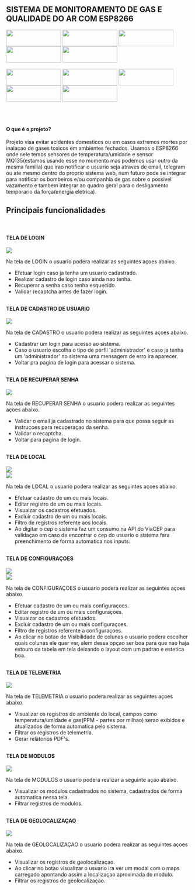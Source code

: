 <h2> SISTEMA DE MONITORAMENTO DE GAS E QUALIDADE DO AR COM ESP8266 </h2>


<!-- <h3> Feito com carinho, usando as stacks abaixo. </h3> -->


<div style="display: inline_block">

<img align="center" height="45px" width="150px" src="https://cdn.jsdelivr.net/gh/devicons/devicon/icons/python/python-original.svg" />

<img align="center" height="45px" width="150px" src="https://cdn.jsdelivr.net/gh/devicons/devicon/icons/mysql/mysql-original.svg" />

<img align="center" height="45px" width="150px" src="https://cdn.jsdelivr.net/gh/devicons/devicon/icons/flask/flask-original.svg" />
  
<img align="center" height="45px" width="150px" src="https://cdn.jsdelivr.net/gh/devicons/devicon/icons/arduino/arduino-original.svg" />

<img align="center" height="45px" width="150px" src="https://cdn.jsdelivr.net/gh/devicons/devicon/icons/jquery/jquery-original.svg" />
  

 
</div>


<div style="display: inline_block"><br>
  
<img align="center" height="45px" width="150px" src="https://cdn.jsdelivr.net/gh/devicons/devicon/icons/javascript/javascript-original.svg" />

<img align="center" height="45px" width="150px" src="https://cdn.jsdelivr.net/gh/devicons/devicon/icons/bootstrap/bootstrap-plain-wordmark.svg" />
  
<img align="center" height="45px" width="150px" src="https://cdn.jsdelivr.net/gh/devicons/devicon/icons/html5/html5-original.svg" />  
  
<img align="center" height="45px" width="150px" src="https://cdn.jsdelivr.net/gh/devicons/devicon/icons/css3/css3-original.svg" />
  
<img align="center" height="45px" width="150px" src="https://cdn.jsdelivr.net/gh/devicons/devicon/icons/sqlalchemy/sqlalchemy-original.svg" />

</div>

##

<br>

<h4> O que é o projeto? </h4>

<p> Projeto visa evitar acidentes domesticos ou em casos extremos mortes por inalaçao de gases toxicos em ambientes fechados. 
    Usamos o ESP8266 onde nele temos sensores de temperatura/umidade e sensor MQ135(estamos usando esse no momento mas podemos usar outro da mesma familia) 
    que irao notificar o usuario seja atraves de email, telegram ou ate mesmo dentro do proprio sistema web, num futuro pode se integrar para notificar os 
    bombeiros e/ou companhia de gas sobre o possivel vazamento e tambem integrar ao quadro geral para o desligamento temporario da força(energia eletrica).
</p>

##

<h2> Principais funcionalidades </h2>

<br>

<h4> TELA DE LOGIN </h4>

<img src="prints_sistema/novoLogin.png">

<p> Na tela de LOGIN o usuario podera realizar as seguintes açoes abaixo. </p>

<ul>

<li> Efetuar login caso ja tenha um usuario cadastrado. </li>
<li> Realizar cadastro de login caso ainda nao tenha. </li>
<li> Recuperar a senha caso tenha esquecido. </li>
<li> Validar recaptcha antes de fazer login. </li>

</ul>



##

<h4> TELA DE CADASTRO DE USUARIO </h4>

<img src="prints_sistema/cadastroUsuario.png">

<p> Na tela de CADASTRO o usuario podera realizar as seguintes açoes abaixo. </p>

<ul>

<li> Cadastrar um login para acesso ao sistema. </li>
<li> Caso o usuario escolha o tipo de perfil 'administrador' e caso ja tenha um 'administrador' no sistema uma mensagem de erro ira aparecer. </li>
<li> Voltar pra pagina de login para acessar o sistema. </li>

</ul>


##

<h4> TELA DE RECUPERAR SENHA </h4>

<img src="prints_sistema/recuperarSenha.png">

<p> Na tela de RECUPERAR SENHA o usuario podera realizar as seguintes açoes abaixo. </p>

<ul>

<li> Validar o email ja cadastrado no sistema para que possa seguir as instruçoes para recuperaçao da senha. </li>
<li> Validar o recaptcha. </li>
<li> Voltar para pagina de login. </li>

</ul>


## 


<h4> TELA DE LOCAL </h4>

<img src="prints_sistema/novoLocal.png">
<br>
<img src="prints_sistema/editarLocal.png">

<p> Na tela de LOCAL o usuario podera realizar as seguintes açoes abaixo. </p>

<ul>

<li> Efetuar cadastro de um ou mais locais. </li>
<li> Editar registro de um ou mais locais. </li>
<li> Visuaizar os cadastros efetuados. </li>
<li> Excluir cadastro de um ou mais locais. </li>
<li> Filtro de registros referente aos locais. </li>
<li> Ao digitar o cep o sistema faz um consumo na API do ViaCEP para validaçao em caso de encontrar o cep do usuario o sistema fara preenchimento de forma automatica nos inputs. </li>

</ul>


## 


<h4> TELA DE CONFIGURAÇOES </h4>

<img src="prints_sistema/novoConfig.png">
<br>
<img src="prints_sistema/btnVisibilidadeConfig.png">

<p> Na tela de CONFIGURAÇOES o usuario podera realizar as seguintes açoes abaixo. </p>

<ul>

<li> Efetuar cadastro de um ou mais configuraçoes. </li>
<li> Editar registro de um ou mais configuraçoes. </li>
<li> Visuaizar os cadastros efetuados. </li>
<li> Excluir cadastro de um ou mais configuraçoes. </li>
<li> Filtro de registros referente a configuraçoes. </li>
<li> Ao clicar no botao de Visibilidade de colunas o usuario podera escolher quais colunas ele quer ver, alem dessa opçao ser boa para que nao haja estouro da tabela em tela deixando o layout com um padrao e estetica boa.


</ul>


## 


<h4> TELA DE TELEMETRIA </h4>

<img src="prints_sistema/novoTelemetria.png">

<p> Na tela de TELEMETRIA o usuario podera realizar as seguintes açoes abaixo. </p>

<ul>

<li> Visualizar os registros do ambiente do local, campos como temperatura/umidade e gas(PPM - partes por milhao) serao exibidos e atualizados de forma automatica pelo sistema. </li>
<li> Filtrar os registros de telemetria. </li>
<li> Gerar relatorios PDF's.  </li>

</ul>


## 


<h4> TELA DE MODULOS </h4>

<img src="prints_sistema/novoModulos.png">

<p> Na tela de MODULOS o usuario podera realizar a seguinte açao abaixo. </p>

<ul>

<li> Visualizar os modulos cadastrados no sistema, cadastrados de forma automatica nessa tela. </li>
<li> Filtrar registros de modulos. </li>

</ul>


## 


<h4> TELA DE GEOLOCALIZAÇAO </h4>

<img src="prints_sistema/geoVisualizar.png">

<p> Na tela de GEOLOCALIZAÇAO o usuario podera realizar as seguintes açoes abaixo. </p>

<ul>

<li> Visualizar os registros de geolocalizaçao. </li>
<li> Ao clicar no botao visualizar o usuario ira ver um modal com o maps carregado apontando assim a localizaçao aproximada do modulo. </li>
<li> Filtrar os registros de geolocalizaçao. </li>

</ul>


## 

<!-- 
<h4> TELA DE LGOIN </h4>

<img src="novoLogin.png">

<p> Na tela de LOGIN o usuario podera realizar a seguinte açao abaixo. </p>

<ul>

<li> Efetuar login caso ja tenha um usuario cadastrado. </li>
<li> Realizar cadastro de login caso ainda nao tenha. </li>
<li> Recuperar a senha caso tenha esquecido. </li>
<li> Validar recaptcha antes de fazer login. </li>

</ul>


## 


<h4> TELA DE LGOIN </h4>

<img src="novoLogin.png">

<p> Na tela de LOGIN o usuario podera realizar a seguinte açao abaixo. </p>

<ul>

<li> Efetuar login caso ja tenha um usuario cadastrado. </li>
<li> Realizar cadastro de login caso ainda nao tenha. </li>
<li> Recuperar a senha caso tenha esquecido. </li>
<li> Validar recaptcha antes de fazer login. </li>

</ul>


## 
 -->




